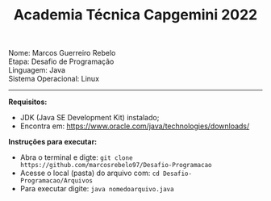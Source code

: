 <h1 align="center"> Academia Técnica Capgemini 2022 </h1> <br />

Nome: Marcos Guerreiro Rebelo <br />
Etapa: Desafio de Programação <br />
Linguagem: Java <br />
Sistema Operacional: Linux <br />

*****************************
**Requisitos:** 
  - JDK (Java SE Development Kit) instalado;
  - Encontra em: https://www.oracle.com/java/technologies/downloads/

**Instruções para executar:**
  - Abra o terminal e digte: `git clone https://github.com/marcosrebelo97/Desafio-Programacao`
  - Acesse o local (pasta) do arquivo com: `cd Desafio-Programacao/Arquivos`
  - Para executar digite: `java nomedoarquivo.java`
